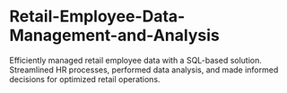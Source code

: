 # Retail-Employee-Data-Management-and-Analysis
Efficiently managed retail employee data with a SQL-based solution. Streamlined HR processes, performed data analysis, and made informed decisions for optimized retail operations.
